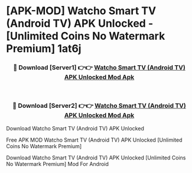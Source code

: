 # [APK-MOD] Watcho Smart TV (Android TV) APK Unlocked - [Unlimited Coins No Watermark Premium] 1at6j



<div align="center">
<h3>🔴 Download [Server1] 👉👉 <a href="https://momento.my/?title=Watcho_Smart_TV_(Android_TV)_APK_Unlocked">Watcho Smart TV (Android TV) APK Unlocked Mod Apk</a></h3><br>

<h3>🔴 Download [Server2] 👉👉 <a href="https://momento.my/?title=Watcho_Smart_TV_(Android_TV)_APK_Unlocked">Watcho Smart TV (Android TV) APK Unlocked Mod Apk</a></h3>
</div>



Download Watcho Smart TV (Android TV) APK Unlocked 

Free APK MOD Watcho Smart TV (Android TV) APK Unlocked [Unlimited Coins No Watermark Premium]

Download Watcho Smart TV (Android TV) APK Unlocked [Unlimited Coins No Watermark Premium] Mod For Android
